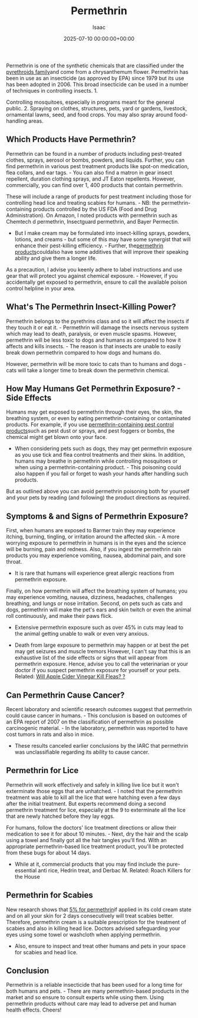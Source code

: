 ﻿---
title: Permethrin
description: Permethrin is one of the synthetic chemicals that are classified under the pyrethroids family and come from a chrysanthemum flower. Permethrin has been in use...
slug: /permethrin/
date: 2025-07-10 00:00:00+00:00
lastmod: 2025-07-10 00:00:00+03:00
author: Isaac
categories:

- Fleas

- Guide
tags:

- fleas

- permethrin

- insect
layout: post
---

Permethrin is one of the synthetic chemicals that are classified under the [pyrethroids family](https://www.epa.gov/ingredients-used-pesticide-products/registration-review-pyrethrins-and-pyrethroids)and come from a chrysanthemum flower. Permethrin has been in use as an insecticide (as approved by EPA) since 1979 but its use has been adopted in 2006. This broad insecticide can be used in a number of techniques in controlling insects. 1.

Controlling mosquitoes, especially in programs meant for the general public. 2. Spraying on clothes, structures, pets, yard or gardens, livestock, ornamental lawns, seed, and food crops. You may also spray around food-handling areas.

##  Which Products Have Permethrin?

Permethrin can be found in a number of products including pest-treated clothes, sprays, aerosol or bombs, powders, and liquids. Further, you can find permethrin in various pest treatment products like spot-on medication, flea collars, and ear tags. - You can also find a matron in gear insect repellent, duration clothing sprays, and JT Eaton repellents. However, commercially, you can find over 1, 400 products that contain permethrin.

These will include a range of products for pest treatment including those for controlling head lice and treating scabies for humans. - NB: the permethrin-containing products controlled by the US FDA (Food and Drug Administration). On Amazon, I noted products with permethrin such as Chemtech d permethrin, Insectguard permethrin, and Bayer Permectin.

- But I make cream may be formulated into insect-killing sprays, powders, lotions, and creams - but some of this may have some synergist that will enhance their pest-killing efficiency. - Further, the[permethrin products](https://pestpolicy.com/best-fogger-for-[fleas](https://pestpolicy.com/are-fleas-nocturnal/)/)couldalso have some additives that will improve their speaking ability and give them a longer life.

As a precaution, I advise you keenly adhere to label instructions and use gear that will protect you against chemical exposure. - However, if you accidentally get exposed to permethrin, ensure to call the available poison control helpline in your area.

##  What's The Permethrin Insect-Killing Power?

Permethrin belongs to the pyrethrins class and so it will affect the insects if they touch it or eat it. - Permethrin will damage the insects nervous system which may lead to death, paralysis, or even muscle spasms. However, permethrin will be less toxic to dogs and humans as compared to how it affects and kills insects. - The reason is that insects are unable to easily break down permethrin compared to how dogs and humans do.

However, permethrin will be more toxic to cats than to humans and dogs - cats will take a longer time to break down the permethrin chemical.

##  How May Humans Get Permethrin Exposure? - Side Effects

Humans may get exposed to permethrin through their eyes, the skin, the breathing system, or even by eating permethrin-containing or contaminated products. For example, if you use [permethrin-containing pest control products](https://pestpolicy.com/best-flea-treatment-for-cats/)such as pest dust or sprays, and pest foggers or bombs, the chemical might get blown onto your face.

- When considering pets such as dogs, they may get permethrin exposure as you use tick and flea control treatments and their skins. In addition, humans may breathe in permethrin while controlling mosquitoes or when using a permethrin-containing product. - This poisoning could also happen if you fail or forget to wash your hands after handling such products.

But as outlined above you can avoid permethrin poisoning both for yourself and your pets by reading (and following) the product directions as required.

##  Symptoms & and Signs of Permethrin Exposure?

First, when humans are exposed to Barmer train they may experience itching, burning, tingling, or irritation around the affected skin. - A more worrying exposure to permethrin in humans is in the eyes and the science will be burning, pain and redness. Also, if you ingest the permethrin rain products you may experience vomiting, nausea, abdominal pain, and sore throat.

- It is rare that humans will experience great allergic reactions from permethrin exposure.

Finally, on how permethrin will affect the breathing system of humans; you may experience vomiting, nausea, dizziness, headaches, challenges breathing, and lungs or nose irritation. Second, on pets such as cats and dogs, permethrin will make the pet's ears and skin twitch or even the animal roll continuously, and make their paws flick.

- Extensive permethrin exposure such as over 45% in cuts may lead to the animal getting unable to walk or even very anxious.

- Death from large exposure to permethrin may happen or at best the pet may get seizures and muscle tremors However, I can't say that this is an exhaustive list of the side effects or signs that will appear from permethrin exposure. Hence, advise you to call the veterinarian or your doctor if you suspect permethrin exposure for yourself or your pets. Related: [Will Apple Cider Vinegar Kill Fleas? ? ](https://pestpolicy.com/does-apple-cider-vinegar-kill-fleas/)

##  Can Permethrin Cause Cancer?

Recent laboratory and scientific research outcomes suggest that permethrin could cause cancer in humans. - This conclusion is based on outcomes of an EPA report of 2007 on the classification of permethrin as possible carcinogenic material. - In the laboratory, permethrin was reported to have cost tumors in rats and also in mice.

- These results canceled earlier conclusions by the IARC that permethrin was unclassifiable regarding its ability to cause cancer.

##  Permethrin for Lice

Permethrin will work effectively and safely in killing live lice but it won't exterminate those eggs that are unhatched. - I noted that the permethrin treatment was able to kill all the lice that were hatching even a few days after the initial treatment. But experts recommend doing a second permethrin treatment for lice, especially at the 9 to exterminate all the lice that are newly hatched before they lay eggs.

For humans, follow the doctors' lice treatment directions or allow their medication to see it for about 10 minutes. - Next, dry the hair and the scalp using a towel and finally got all the hair tangles you'll find. With an appropriate permethrin-based lice treatment product, you'll be protected from these bugs for about 14 days.

- While at it, commercial products that you may find include the pure-essential anti rice, Hedrin treat, and Derbac M. Related: Roach Killers for the House

##  Permethrin for Scabies

New research shows that [5% for permethrin](https://www.ncbi.nlm.nih.gov/pmc/articles/PMC1117314/)if applied in its cold cream state and on all your skin for 2 days consecutively will treat scabies better. Therefore, permethrin cream is a suitable prescription for the treatment of scabies and also in killing head lice. Doctors advised safeguarding your eyes using some towel or washcloth when applying permethrin.

- Also, ensure to inspect and treat other humans and pets in your space for scabies and head lice.

##  Conclusion

Permethrin is a reliable insecticide that has been used for a long time for both humans and pets. - There are many permethrin-based products in the market and so ensure to consult experts while using them. Using permethrin products without care may lead to adverse pet and human health effects. Cheers!
